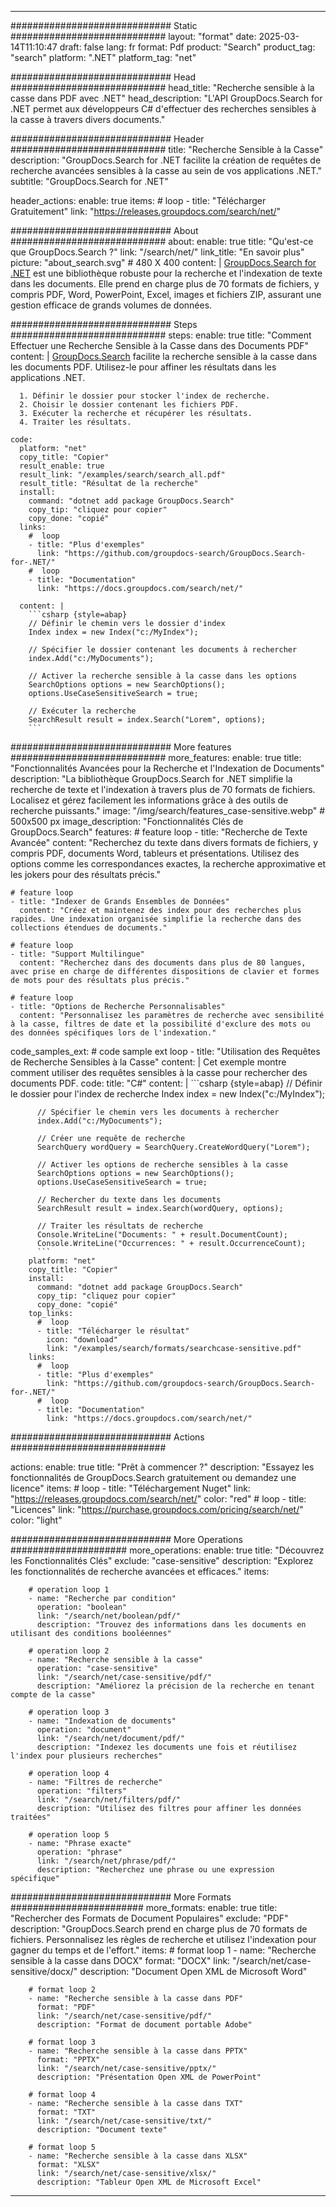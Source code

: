 
---
############################# Static ############################
layout: "format"
date:  2025-03-14T11:10:47
draft: false
lang: fr
format: Pdf
product: "Search"
product_tag: "search"
platform: ".NET"
platform_tag: "net"

############################# Head ############################
head_title: "Recherche sensible à la casse dans PDF avec .NET"
head_description: "L'API GroupDocs.Search for .NET permet aux développeurs C# d'effectuer des recherches sensibles à la casse à travers divers documents."

############################# Header ############################
title: "Recherche Sensible à la Casse" 
description: "GroupDocs.Search for .NET facilite la création de requêtes de recherche avancées sensibles à la casse au sein de vos applications .NET."
subtitle: "GroupDocs.Search for .NET" 

header_actions:
  enable: true
  items:
    #  loop
    - title: "Télécharger Gratuitement"
      link: "https://releases.groupdocs.com/search/net/"
      
############################# About ############################
about:
    enable: true
    title: "Qu'est-ce que GroupDocs.Search ?"
    link: "/search/net/"
    link_title: "En savoir plus"
    picture: "about_search.svg" # 480 X 400
    content: |
       [GroupDocs.Search for .NET](/search/net/) est une bibliothèque robuste pour la recherche et l'indexation de texte dans les documents. Elle prend en charge plus de 70 formats de fichiers, y compris PDF, Word, PowerPoint, Excel, images et fichiers ZIP, assurant une gestion efficace de grands volumes de données.

############################# Steps ############################
steps:
    enable: true
    title: "Comment Effectuer une Recherche Sensible à la Casse dans des Documents PDF"
    content: |
      [GroupDocs.Search](/search/net/) facilite la recherche sensible à la casse dans les documents PDF. Utilisez-le pour affiner les résultats dans les applications .NET.
      
      1. Définir le dossier pour stocker l'index de recherche.
      2. Choisir le dossier contenant les fichiers PDF.
      3. Exécuter la recherche et récupérer les résultats.
      4. Traiter les résultats.
   
    code:
      platform: "net"
      copy_title: "Copier"
      result_enable: true
      result_link: "/examples/search/search_all.pdf"
      result_title: "Résultat de la recherche"
      install:
        command: "dotnet add package GroupDocs.Search"
        copy_tip: "cliquez pour copier"
        copy_done: "copié"
      links:
        #  loop
        - title: "Plus d'exemples"
          link: "https://github.com/groupdocs-search/GroupDocs.Search-for-.NET/"
        #  loop
        - title: "Documentation"
          link: "https://docs.groupdocs.com/search/net/"
          
      content: |
        ```csharp {style=abap}
        // Définir le chemin vers le dossier d'index
        Index index = new Index("c:/MyIndex");

        // Spécifier le dossier contenant les documents à rechercher
        index.Add("c:/MyDocuments");

        // Activer la recherche sensible à la casse dans les options
        SearchOptions options = new SearchOptions();
        options.UseCaseSensitiveSearch = true;

        // Exécuter la recherche
        SearchResult result = index.Search("Lorem", options);
        ```            

############################# More features ############################
more_features:
  enable: true
  title: "Fonctionnalités Avancées pour la Recherche et l'Indexation de Documents"
  description: "La bibliothèque GroupDocs.Search for .NET simplifie la recherche de texte et l'indexation à travers plus de 70 formats de fichiers. Localisez et gérez facilement les informations grâce à des outils de recherche puissants."
  image: "/img/search/features_case-sensitive.webp" # 500x500 px
  image_description: "Fonctionnalités Clés de GroupDocs.Search"
  features:
    # feature loop
    - title: "Recherche de Texte Avancée"
      content: "Recherchez du texte dans divers formats de fichiers, y compris PDF, documents Word, tableurs et présentations. Utilisez des options comme les correspondances exactes, la recherche approximative et les jokers pour des résultats précis."

    # feature loop
    - title: "Indexer de Grands Ensembles de Données"
      content: "Créez et maintenez des index pour des recherches plus rapides. Une indexation organisée simplifie la recherche dans des collections étendues de documents."

    # feature loop
    - title: "Support Multilingue"
      content: "Recherchez dans des documents dans plus de 80 langues, avec prise en charge de différentes dispositions de clavier et formes de mots pour des résultats plus précis."

    # feature loop
    - title: "Options de Recherche Personnalisables"
      content: "Personnalisez les paramètres de recherche avec sensibilité à la casse, filtres de date et la possibilité d'exclure des mots ou des données spécifiques lors de l'indexation."
      
  code_samples_ext:
    # code sample ext loop
    - title: "Utilisation des Requêtes de Recherche Sensibles à la Casse"
      content: |
        Cet exemple montre comment utiliser des requêtes sensibles à la casse pour rechercher des documents PDF.
      code:
        title: "C#"
        content: |
          ```csharp {style=abap}
          // Définir le dossier pour l'index de recherche
          Index index = new Index("c:/MyIndex");
              
          // Spécifier le chemin vers les documents à rechercher
          index.Add("c:/MyDocuments");

          // Créer une requête de recherche
          SearchQuery wordQuery = SearchQuery.CreateWordQuery("Lorem");

          // Activer les options de recherche sensibles à la casse
          SearchOptions options = new SearchOptions();
          options.UseCaseSensitiveSearch = true;

          // Rechercher du texte dans les documents
          SearchResult result = index.Search(wordQuery, options);
          
          // Traiter les résultats de recherche
          Console.WriteLine("Documents: " + result.DocumentCount);
          Console.WriteLine("Occurrences: " + result.OccurrenceCount);
          ```
        platform: "net"
        copy_title: "Copier"
        install:
          command: "dotnet add package GroupDocs.Search"
          copy_tip: "cliquez pour copier"
          copy_done: "copié"
        top_links:
          #  loop
          - title: "Télécharger le résultat"
            icon: "download"
            link: "/examples/search/formats/searchcase-sensitive.pdf"
        links:
          #  loop
          - title: "Plus d'exemples"
            link: "https://github.com/groupdocs-search/GroupDocs.Search-for-.NET/"
          #  loop
          - title: "Documentation"
            link: "https://docs.groupdocs.com/search/net/"
            

            


############################# Actions ############################

actions:
  enable: true
  title: "Prêt à commencer ?"
  description: "Essayez les fonctionnalités de GroupDocs.Search gratuitement ou demandez une licence"
  items:
    #  loop
    - title: "Téléchargement Nuget"
      link: "https://releases.groupdocs.com/search/net/"
      color: "red"
        #  loop
    - title: "Licences"
      link: "https://purchase.groupdocs.com/pricing/search/net/"
      color: "light"


############################# More Operations #####################
more_operations:
    enable: true
    title: "Découvrez les Fonctionnalités Clés"
    exclude: "case-sensitive"
    description: "Explorez les fonctionnalités de recherche avancées et efficaces."
    items: 
          
        # operation loop 1
        - name: "Recherche par condition"
          operation: "boolean"
          link: "/search/net/boolean/pdf/"
          description: "Trouvez des informations dans les documents en utilisant des conditions booléennes"

        # operation loop 2
        - name: "Recherche sensible à la casse"
          operation: "case-sensitive"
          link: "/search/net/case-sensitive/pdf/"
          description: "Améliorez la précision de la recherche en tenant compte de la casse"

        # operation loop 3
        - name: "Indexation de documents"
          operation: "document"
          link: "/search/net/document/pdf/"
          description: "Indexez les documents une fois et réutilisez l'index pour plusieurs recherches"

        # operation loop 4
        - name: "Filtres de recherche"
          operation: "filters"
          link: "/search/net/filters/pdf/"
          description: "Utilisez des filtres pour affiner les données traitées"

        # operation loop 5
        - name: "Phrase exacte"
          operation: "phrase"
          link: "/search/net/phrase/pdf/"
          description: "Recherchez une phrase ou une expression spécifique"
          
        
          
############################# More Formats ########################
more_formats:
    enable: true
    title: "Rechercher des Formats de Document Populaires"
    exclude: "PDF"
    description: "GroupDocs.Search prend en charge plus de 70 formats de fichiers. Personnalisez les règles de recherche et utilisez l'indexation pour gagner du temps et de l'effort."
    items: 
        # format loop 1
        - name: "Recherche sensible à la casse dans DOCX"
          format: "DOCX"
          link: "/search/net/case-sensitive/docx/"
          description: "Document Open XML de Microsoft Word"
          
        # format loop 2
        - name: "Recherche sensible à la casse dans PDF"
          format: "PDF"
          link: "/search/net/case-sensitive/pdf/"
          description: "Format de document portable Adobe"
          
        # format loop 3
        - name: "Recherche sensible à la casse dans PPTX"
          format: "PPTX"
          link: "/search/net/case-sensitive/pptx/"
          description: "Présentation Open XML de PowerPoint"

        # format loop 4
        - name: "Recherche sensible à la casse dans TXT"
          format: "TXT"
          link: "/search/net/case-sensitive/txt/"
          description: "Document texte"
          
        # format loop 5
        - name: "Recherche sensible à la casse dans XLSX"
          format: "XLSX"
          link: "/search/net/case-sensitive/xlsx/"
          description: "Tableur Open XML de Microsoft Excel"
  

---